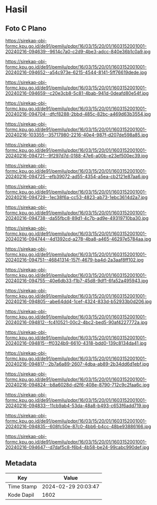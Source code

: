 # Hasil

## Foto C Plano

https://sirekap-obj-formc.kpu.go.id/de91/pemilu/pdpr/16/03/15/20/01/1603152001001-20240216-094639--9614c7a0-c2d9-4be3-adcc-840e36b1c0a9.jpg

https://sirekap-obj-formc.kpu.go.id/de91/pemilu/pdpr/16/03/15/20/01/1603152001001-20240216-094652--a54c973e-6215-4544-8141-5ff76619dede.jpg

https://sirekap-obj-formc.kpu.go.id/de91/pemilu/pdpr/16/03/15/20/01/1603152001001-20240216-094659--c20e3cb8-5c81-4bab-941d-0deafd80e54f.jpg

https://sirekap-obj-formc.kpu.go.id/de91/pemilu/pdpr/16/03/15/20/01/1603152001001-20240216-094704--dfcf8288-2bbd-485c-82bc-a469d63b3554.jpg

https://sirekap-obj-formc.kpu.go.id/de91/pemilu/pdpr/16/03/15/20/01/1603152001001-20240216-103355--35717980-2216-40e4-987f-d207de598a85.jpg

https://sirekap-obj-formc.kpu.go.id/de91/pemilu/pdpr/16/03/15/20/01/1603152001001-20240216-094721--9f297d7d-0188-47e6-a00b-e23ef500ec39.jpg

https://sirekap-obj-formc.kpu.go.id/de91/pemilu/pdpr/16/03/15/20/01/1603152001001-20240216-094725--efb39072-ad55-4354-a5ea-cb2121e87aa6.jpg

https://sirekap-obj-formc.kpu.go.id/de91/pemilu/pdpr/16/03/15/20/01/1603152001001-20240216-094729--1ec38f6a-cc53-4823-ab73-1ebc3614d2a7.jpg

https://sirekap-obj-formc.kpu.go.id/de91/pemilu/pdpr/16/03/15/20/01/1603152001001-20240216-094738--da55fbc8-89d1-4c7b-ad9e-49319710ba30.jpg

https://sirekap-obj-formc.kpu.go.id/de91/pemilu/pdpr/16/03/15/20/01/1603152001001-20240216-094744--4d1392cd-a278-4ba8-a465-46297e5784aa.jpg

https://sirekap-obj-formc.kpu.go.id/de91/pemilu/pdpr/16/03/15/20/01/1603152001001-20240216-094751--46841314-157f-4679-ba4d-2a3aaf8ff102.jpg

https://sirekap-obj-formc.kpu.go.id/de91/pemilu/pdpr/16/03/15/20/01/1603152001001-20240216-094755--40e6db33-f1b7-45d8-9df1-6fa52a495943.jpg

https://sirekap-obj-formc.kpu.go.id/de91/pemilu/pdpr/16/03/15/20/01/1603152001001-20240216-094805--abe64dd4-1cef-4324-833d-b52933b0d206.jpg

https://sirekap-obj-formc.kpu.go.id/de91/pemilu/pdpr/16/03/15/20/01/1603152001001-20240216-094812--fc410521-00c2-4bc2-bed5-90af4227772a.jpg

https://sirekap-obj-formc.kpu.go.id/de91/pemilu/pdpr/16/03/15/20/01/1603152001001-20240216-094815--ff0324b9-6610-4318-bdd0-139c8134da41.jpg

https://sirekap-obj-formc.kpu.go.id/de91/pemilu/pdpr/16/03/15/20/01/1603152001001-20240216-094817--2b7a6a89-2607-4dba-ab89-2b34dd6d1ebf.jpg

https://sirekap-obj-formc.kpu.go.id/de91/pemilu/pdpr/16/03/15/20/01/1603152001001-20240216-094824--b8a6028d-d2f6-408e-8790-712c9c2faa6c.jpg

https://sirekap-obj-formc.kpu.go.id/de91/pemilu/pdpr/16/03/15/20/01/1603152001001-20240216-094833--11cb9ab4-53da-48a8-b493-c653f6add719.jpg

https://sirekap-obj-formc.kpu.go.id/de91/pemilu/pdpr/16/03/15/20/01/1603152001001-20240216-094835--608fc50e-87c0-4bb6-b4cc-48be93886166.jpg

https://sirekap-obj-formc.kpu.go.id/de91/pemilu/pdpr/16/03/15/20/01/1603152001001-20240216-094647--d7daf5c8-f6b4-4b58-be24-99cabc990def.jpg


## Metadata

| Key        | Value               |
| ---------- | ------------------- |
| Time Stamp | 2024-02-29 20:03:47 |
| Kode Dapil | 1602                |



